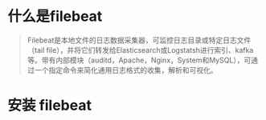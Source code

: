 # 什么是filebeat

> Filebeat是本地文件的日志数据采集器，可监控日志目录或特定日志文件（tail file），并将它们转发给Elasticsearch或Logstatsh进行索引、kafka等。带有内部模块（auditd，Apache，Nginx，System和MySQL），可通过一个指定命令来简化通用日志格式的收集，解析和可视化。

 

# 安装 filebeat

